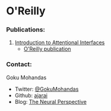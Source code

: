 # O'Reilly

### Publications:
1. [Introduction to Attentional Interfaces](https://github.com/ajarai/O-Reilly/tree/master/attention)
	* [O'Reilly publication]()

### Contact:
Goku Mohandas
* Twitter: [@GokuMohandas](https://twitter.com/gokumohandas)
* Github: [ajarai](https://github.com/ajarai)
* Blog: [The Neural Perspective](http://www.theneuralperspective.com)
